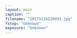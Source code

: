 ```yaml
---
layout: main
caption: ""
filename: "20171116220933.jpg"
fstop: "Unknown"
exposure: "Unknown"
---
```

